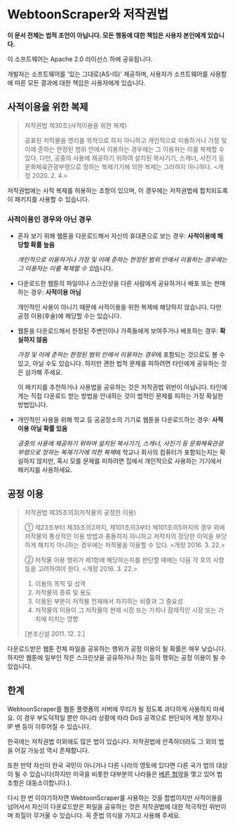 # WebtoonScraper와 저작권법

**이 문서 전체는 법적 조언이 아닙니다. 모든 행동에 대한 책임은 사용자 본인에게 있습니다.**

이 소프트웨어는 Apache 2.0 라이선스 하에 공유됩니다.

개발자는 소프트웨어를 '있는 그대로(AS-IS)' 제공하며, 사용자가 소프트웨어를 사용함에 따른 모든 결과에 대한 책임은 사용자에게 있습니다.

## 사적이용을 위한 복제

> 저작권법 제30조(사적이용을 위한 복제)
>
> 공표된 저작물을 영리를 목적으로 하지 아니하고 개인적으로 이용하거나 가정 및 이에 준하는 한정된 범위 안에서 이용하는 경우에는 그 이용자는 이를 복제할 수 있다. 다만, 공중의 사용에 제공하기 위하여 설치된 복사기기, 스캐너, 사진기 등 문화체육관광부령으로 정하는 복제기기에 의한 복제는 그러하지 아니하다.  <개정 2020. 2. 4.>

저작권법에는 사적 복제를 허용하는 조항이 있으며, 이 경우에는 저작권법에 합치되도록 이 패키지를 사용할 수 있습니다.

### 사적이용인 경우와 아닌 경우

* 혼자 보기 위해 웹툰을 다운로드해서 자신의 휴대폰으로 보는 경우: **사적이용에 해당할 확률 높음**

    *개인적으로 이용하거나 가정 및 이에 준하는 한정된 범위 안에서 이용하는 경우에는 그 이용자는 이를 복제할 수 있*습니다.

* 다운로드한 웹툰의 파일이나 스크린샷을 다른 사람에게 공유하거나 배포 또는 판매하는 경우: **사적이용 아님**

    개인적인 사용이 아니기 때문에 사적이용을 위한 복제에 해당하지 않습니다. 다만 공정 이용(후술)에 해당할 수는 있습니다.

* 웹툰을 다운로드해서 한정된 주변인이나 가족들에게 보여주거나 배포하는 경우: **확실하지 않음**

    *가정 및 이에 준하는 한정된 범위 안에서 이용하는 경우*에 포함되는 것으로도 볼 수 있고, 아닐 수도 있습니다. 하지만 괜한 법적 문제를 피하려면 타인에게 공유하는 것은 삼가해 주세요.

    이 패키지를 추천하거나 사용법을 공유하는 것은 저작권법 위반이 아닙니다. 타인에게는 직접 다운로드 받는 방법을 안내하는 것이 법적인 문제를 피하는 가장 확실한 방법입니다.

* 개인적인 사용을 위해 학교 등 공공장소의 기기로 웹툰을 다운로드하는 경우: **사적이용 아닐 확률 있음**

    *공중의 사용에 제공하기 위하여 설치된 복사기기, 스캐너, 사진기 등 문화체육관광부령으로 정하는 복제기기에 의한 복제*에 학교나 회사의 컴퓨터가 포함되는지는 확실하지 않지만, 혹시 모를 문제를 피하려면 집에서 개인적으로 사용하는 기기에서 패키지를 사용하세요.

## 공정 이용

> 저작권법 제35조의3(저작물의 공정한 이용)
>
> ① 제23조부터 제35조의2까지, 제101조의3부터 제101조의5까지의 경우 외에 저작물의 통상적인 이용 방법과 충돌하지 아니하고 저작자의 정당한 이익을 부당하게 해치지 아니하는 경우에는 저작물을 이용할 수 있다. <개정 2016. 3. 22.>
>
> ② 저작물 이용 행위가 제1항에 해당하는지를 판단할 때에는 다음 각 호의 사항등을 고려하여야 한다. <개정 2016. 3. 22.>
>
> 1. 이용의 목적 및 성격
> 2. 저작물의 종류 및 용도
> 3. 이용된 부분이 저작물 전체에서 차지하는 비중과 그 중요성
> 4. 저작물의 이용이 그 저작물의 현재 시장 또는 가치나 잠재적인 시장 또는 가치에 미치는 영향
>
> [본조신설 2011. 12. 2.]

다운로드받은 웹툰 전체 파일을 공유하는 행위가 공정 이용이 될 확률은 매우 낮습니다. 하지만 웹툰에 일부인 작은 스크린샷을 공유하거나 하는 등의 행위는 공정 이용이 될 수 있습니다.

## 한계

WebtoonScraper를 웹툰 플랫폼의 서버에 무리가 될 정도록 과다하게 사용하지 마세요. 이 경우 부도덕적일 뿐만 아니라 상황에 따라 DoS 공격으로 판단되어 계정 정지나 IP 밴 등이 이루어질 수 있습니다.

한국에는 저작권법 이외에도 많은 법이 있습니다. 저작권법에 만족하더라도 그 외의 법을 어길 가능성 역시 존재합니다.

또한 만약 자신이 한국 국민이 아니거나 다른 나라의 영토에 있다면 다른 국가 법의 대상이 될 수 있습니다(하지만 미국을 비롯한 대부분의 나라들은 [베른 협약](https://ko.wikipedia.org/wiki/%EB%B2%A0%EB%A5%B8_%ED%98%91%EC%95%BD)을 맺고 있어 법 조항은 대동소이합니다.).

다시 한 번 이야기하자면 WebtoonScraper를 사용하는 것을 합법이지만 사적이용을 넘어서서 자신이 다운로드받은 파일을 공유하는 것은 저작권법에 대한 적극적인 위반이며 죄질이 무거울 수 있습니다. 꼭 준법 의식을 가지고 사용해 주세요.
